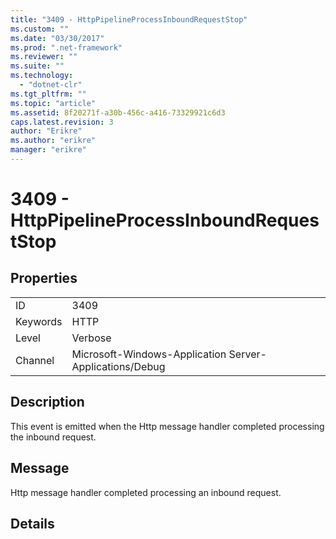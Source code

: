 ```yaml
---
title: "3409 - HttpPipelineProcessInboundRequestStop"
ms.custom: ""
ms.date: "03/30/2017"
ms.prod: ".net-framework"
ms.reviewer: ""
ms.suite: ""
ms.technology: 
  - "dotnet-clr"
ms.tgt_pltfrm: ""
ms.topic: "article"
ms.assetid: 8f20271f-a30b-456c-a416-73329921c6d3
caps.latest.revision: 3
author: "Erikre"
ms.author: "erikre"
manager: "erikre"
---
```

# 3409 - HttpPipelineProcessInboundRequestStop
## Properties  
  
|||  
|-|-|  
|ID|3409|  
|Keywords|HTTP|  
|Level|Verbose|  
|Channel|Microsoft-Windows-Application Server-Applications/Debug|  
  
## Description  
 This event is emitted when the Http message handler completed processing the inbound request.  
  
## Message  
 Http message handler completed processing an inbound request.  
  
## Details
